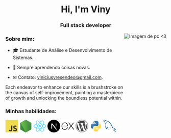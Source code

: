 <h1 align='center'>Hi, I'm Viny</h1>
<h3 align='center'>Full stack developer</h3>

<img src='https://raw.githubusercontent.com/MicaelliMedeiros/micaellimedeiros/master/image/computer-illustration.png' alt='Imagem de pc <3' height=250px align='right' />

### Sobre mim:
- 🎓 Estudante de Análise e Desenvolvimento de Sistemas.

- 📘 Sempre aprendendo coisas novas.

- ✉ Contato: <a>viniciusvresendeo@gmail.com</a>.

<p align='left'>
  Each endeavor to enhance our skills is a brushstroke on the canvas of self-improvement, painting a masterpiece of growth and unlocking the boundless potential within.
</p>

### Minhas habilidades:
<p align="left">
  <img src="https://github.com/devicons/devicon/blob/master/icons/javascript/javascript-original.svg" width="40px" height="40px">
  <img src="https://github.com/devicons/devicon/blob/master/icons/nodejs/nodejs-original.svg" width="40px" height="40px">
  <img src="https://github.com/devicons/devicon/blob/master/icons/react/react-original.svg" width="40px" height="40px">
  <img src="https://github.com/devicons/devicon/blob/master/icons/nextjs/nextjs-original.svg" width="40px" height="40px">
  <img src="https://github.com/devicons/devicon/blob/master/icons/express/express-original.svg" width="40px" height="40px">
  <img src="https://github.com/devicons/devicon/blob/master/icons/wordpress/wordpress-plain.svg" width="40px" height="40px">
  <img src="https://github.com/devicons/devicon/blob/master/icons/python/python-original.svg" width="40px" height="40px">
  <img src="https://github.com/devicons/devicon/blob/master/icons/mysql/mysql-original.svg" width="40px" height="40px">
</p>
